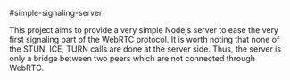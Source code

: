 #simple-signaling-server

This project aims to provide a very simple Nodejs server to ease the very first
signaling part of the WebRTC protocol. It is worth noting that none of the
STUN, ICE, TURN calls are done at the server side. Thus, the server is only
a bridge between two peers which are not connected through WebRTC.

